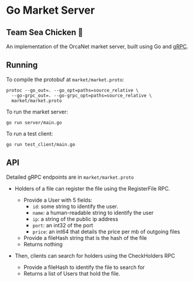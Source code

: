# Go Market Server

## Team Sea Chicken 🐔

An implementation of the OrcaNet market server, built using Go and [gRPC](https://grpc.io/docs/languages/go/quickstart).



## Running

To compile the protobuf at `market/market.proto`:

```Shell
protoc --go_out=. --go_opt=paths=source_relative \
  --go-grpc_out=. --go-grpc_opt=paths=source_relative \
  market/market.proto
```

To run the market server:

```Shell
go run server/main.go
```

To run a test client:

```Shell
go run test_client/main.go
```

## API
Detailed gRPC endpoints are in `market/market.proto`

- Holders of a file can register the file using the RegisterFile RPC.
  - Provide a User with 5 fields: 
    - `id`: some string to identify the user.
    - `name`: a human-readable string to identify the user
    - `ip`: a string of the public ip address
    - `port`: an int32 of the port
    - `price`: an int64 that details the price per mb of outgoing files
  - Provide a fileHash string that is the hash of the file
  - Returns nothing

- Then, clients can search for holders using the CheckHolders RPC
  - Provide a fileHash to identify the file to search for
  - Returns a list of Users that hold the file.